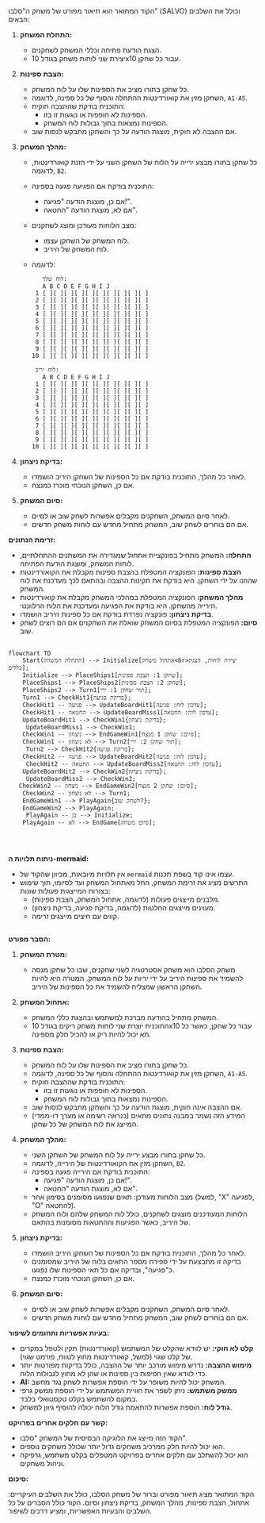 ## <algorithm>

הקוד המתואר הוא תיאור מפורט של משחק ה"סלבו" (SALVO) וכולל את השלבים הבאים:

1. **התחלת המשחק:**
   - הצגת הודעת פתיחה וכללי המשחק לשחקנים.
   - יצירת שני לוחות משחק בגודל 10x10 עבור כל שחקן.

2. **הצבת ספינות:**
   - כל שחקן בתורו מציב את הספינות שלו על לוח המשחק.
   - השחקן מזין את קואורדינטות ההתחלה והסוף של כל ספינה, לדוגמה, `A1-A5`.
   - התוכנית בודקת שההצבה חוקית:
     - הספינות לא חופפות או נוגעות זו בזו.
     - הספינות נמצאות בתוך גבולות לוח המשחק.
   - אם ההצבה לא חוקית, מוצגת הודעה על כך והשחקן מתבקש לנסות שוב.

3. **מהלך המשחק:**
   - כל שחקן בתורו מבצע ירייה על הלוח של השחקן השני על ידי הזנת קואורדינטות, לדוגמה, `B2`.
   - התוכנית בודקת אם הפגיעה פגעה בספינה:
     - אם כן, מוצגת הודעה "פגיעה!".
     - אם לא, מוצגת הודעה "החטאה".
   - מצב הלוחות מעודכן ומוצג לשחקנים:
     - לוח המשחק של השחקן עצמו.
     - לוח המשחק של היריב.
   - לדוגמה:

      ```
         לוח שלך:
         A B C D E F G H I J
       1 [ ][ ][ ][ ][ ][ ][ ][ ][ ][ ]
       2 [ ][ ][ ][ ][ ][ ][ ][ ][ ][ ]
       3 [ ][ ][ ][ ][ ][ ][ ][ ][ ][ ]
       4 [ ][ ][ ][ ][ ][ ][ ][ ][ ][ ]
       5 [ ][ ][ ][ ][ ][ ][ ][ ][ ][ ]
       6 [ ][ ][ ][ ][ ][ ][ ][ ][ ][ ]
       7 [ ][ ][ ][ ][ ][ ][ ][ ][ ][ ]
       8 [ ][ ][ ][ ][ ][ ][ ][ ][ ][ ]
       9 [ ][ ][ ][ ][ ][ ][ ][ ][ ][ ]
      10 [ ][ ][ ][ ][ ][ ][ ][ ][ ][ ]

       לוח יריב:
         A B C D E F G H I J
       1 [ ][ ][ ][ ][ ][ ][ ][ ][ ][ ]
       2 [ ][ ][ ][ ][ ][ ][ ][ ][ ][ ]
       3 [ ][ ][ ][ ][ ][ ][ ][ ][ ][ ]
       4 [ ][ ][ ][ ][ ][ ][ ][ ][ ][ ]
       5 [ ][ ][ ][ ][ ][ ][ ][ ][ ][ ]
       6 [ ][ ][ ][ ][ ][ ][ ][ ][ ][ ]
       7 [ ][ ][ ][ ][ ][ ][ ][ ][ ][ ]
       8 [ ][ ][ ][ ][ ][ ][ ][ ][ ][ ]
       9 [ ][ ][ ][ ][ ][ ][ ][ ][ ][ ]
      10 [ ][ ][ ][ ][ ][ ][ ][ ][ ][ ]
     ```

4. **בדיקת ניצחון:**
   - לאחר כל מהלך, התוכנית בודקת אם כל הספינות של השחקן היריב הושמדו.
   - אם כן, השחקן הנוכחי מוכרז כמנצח.

5. **סיום המשחק:**
   - לאחר סיום המשחק, השחקנים מקבלים אפשרות לשחק שוב או לסיים.
   - אם הם בוחרים לשחק שוב, המשחק מתחיל מחדש עם לוחות משחק חדשים.

**זרימת הנתונים:**

- **התחלה:** המשחק מתחיל בפונקציית אתחול שמגדירה את המשתנים ההתחלתיים, לוחות המשחק, ומוצגת הודעת הפתיחה.
- **הצבת ספינות:** הפונקציה המטפלת בהצבת ספינות מקבלת את הקואורדינטות שהוזנו על ידי השחקן. היא בודקת את תקינות ההצבה ובהתאם לכך מעדכנת את לוח המשחק.
- **מהלך המשחק:** הפונקציה המטפלת במהלכי המשחק מקבלת את קואורדינטות הירייה מהשחקן. היא בודקת את הפגיעה ומעדכנת את הלוח הרלוונטי.
- **בדיקת ניצחון:** פונקציה נפרדת בודקת אם כל ספינות היריב הושמדו.
- **סיום:** הפונקציה המטפלת בסיום המשחק שואלת את השחקנים אם הם רוצים לשחק שוב.

## <mermaid>

```mermaid
flowchart TD
    Start(התחלת המשחק) --> Initialize[אתחול משחק<br>יצירת לוחות, הצגת כללים];
    Initialize --> PlaceShips1[שחקן 1: הצבת ספינות];
    PlaceShips1 --> PlaceShips2[שחקן 2: הצבת ספינות];
    PlaceShips2 --> Turn1[תור שחקן 1: ירי];
    Turn1 --> CheckHit1{בדיקת פגיעה};
    CheckHit1 -- פגיעה --> UpdateBoardHit1[עדכון לוח: פגיעה];
    CheckHit1 -- החטאה --> UpdateBoardMiss1[עדכון לוח: החטאה];
    UpdateBoardHit1 --> CheckWin1{בדיקת ניצחון};
     UpdateBoardMiss1 --> CheckWin1;
    CheckWin1 -- ניצחון --> EndGameWin1[סיום: שחקן 1 מנצח];
    CheckWin1 -- לא ניצחון --> Turn2[תור שחקן 2: ירי];
     Turn2 --> CheckHit2{בדיקת פגיעה};
    CheckHit2 -- פגיעה --> UpdateBoardHit2[עדכון לוח: פגיעה];
     CheckHit2 -- החטאה --> UpdateBoardMiss2[עדכון לוח: החטאה];
    UpdateBoardHit2 --> CheckWin2{בדיקת ניצחון};
     UpdateBoardMiss2 --> CheckWin2;
   CheckWin2 -- ניצחון --> EndGameWin2[סיום: שחקן 2 מנצח];
    CheckWin2 -- לא ניצחון --> Turn1;
    EndGameWin1 --> PlayAgain{לשחק שוב?};
    EndGameWin2 --> PlayAgain;
     PlayAgain -- כן --> Initialize;
    PlayAgain -- לא --> EndGame[סיום משחק];
  
  
    
```

**ניתוח תלויות ה-mermaid:**

- אין תלויות מיובאות, מכיוון שהקוד של `mermaid` עצמו אינו קוד בשפת תכנות.
- התרשים מציג את זרימת המשחק, החל מאתחול המשחק ועד לסיומו, תוך שימוש בצורות המייצגות פעולות שונות:
  - מלבנים מייצגים פעולות (לדוגמה, אתחול המשחק, הצבת ספינות).
  - מעוינים מייצגים החלטות (לדוגמה, בדיקת פגיעה, בדיקת ניצחון).
  - קווים עם חיצים מייצגים זרימה.

## <explanation>

**הסבר מפורט:**

1.  **מטרת המשחק:**
    -   משחק הסלבו הוא משחק אסטרטגיה לשני שחקנים, שבו כל שחקן מנסה להשמיד את ספינות היריב על ידי יריות על לוח המשחק. המטרה היא להיות השחקן הראשון שמצליח להשמיד את כל הספינות של היריב.

2.  **אתחול המשחק:**
    -   המשחק מתחיל בהודעה מברכת למשתמש ובהצגת כללי המשחק.
    -   התוכנית יוצרת שני לוחות משחק ריקים בגודל 10x10 עבור כל שחקן, כאשר כל תא יכול להיות ריק או להכיל חלק מספינה.

3.  **הצבת ספינות:**
    -   כל שחקן בתורו מציב את הספינות שלו על לוח המשחק.
    -   השחקן מזין את קואורדינטות ההתחלה והסוף של כל ספינה, לדוגמה, `A1-A5`.
    -   התוכנית בודקת שההצבה חוקית:
        -   הספינות לא חופפות או נוגעות זו בזו.
        -   הספינות נמצאות בתוך גבולות לוח המשחק.
    -   אם ההצבה אינה חוקית, מוצגת הודעה על כך והשחקן מתבקש לנסות שוב.
    -   המידע הזה נשמר במבנה נתונים מתאים (כנראה רשימה או מערך דו-ממדי) המייצג את לוח המשחק של כל שחקן.

4.  **מהלך המשחק:**
    -   כל שחקן בתורו מבצע ירייה על לוח המשחק של השחקן השני.
    -   השחקן מזין את הקואורדינטות של הירייה, לדוגמה, `B2`.
    -   התוכנית בודקת אם הירייה פגעה בספינה:
        -   אם כן, מוצגת הודעה "פגיעה!".
        -   אם לא, מוצגת הודעה "החטאה".
    -   מצב הלוחות מעודכן: תאים שנפגעו מסומנים בסימון אחר (למשל, "X" לפגיעה, "O" להחטאה).
    -   הלוחות המעודכנים מוצגים לשחקנים, כולל לוח המשחק שלהם ולוח המשחק של היריב, כאשר הפגיעות וההחטאות מסומנות בהתאם.

5.  **בדיקת ניצחון:**
    -   לאחר כל מהלך, התוכנית בודקת אם כל הספינות של השחקן היריב הושמדו.
    -   בדיקה זו מתבצעת על ידי ספירת מספר התאים בלוח של היריב שמסומנים כ"פגיעה", ובדיקה אם כל תאי הספינות שלו נפגעו.
    -   אם כן, השחקן הנוכחי מוכרז כמנצח.

6.  **סיום המשחק:**
    -   לאחר סיום המשחק, השחקנים מקבלים אפשרות לשחק שוב או לסיים.
    -   אם הם בוחרים לשחק שוב, המשחק מתחיל מחדש עם לוחות משחק חדשים.

**בעיות אפשריות ותחומים לשיפור:**

-   **קלט לא חוקי:** יש לוודא שהקלט של המשתמש (קואורדינטות) תקין ולטפל במקרים של קלט שגוי (למשל, קואורדינטות מחוץ לטווח, פורמט שגוי).
-   **מימוש ההצבה:** נדרש מימוש מורכב יותר של ההצבה, כולל בדיקות מפורטות יותר כדי לוודא שאין חפיפות בין ספינות או שהן לא מחוץ לגבולות הלוח.
-   **AI:** המשחק יכול להיות משופר על ידי הוספת אפשרות לשחק נגד מחשב.
-   **ממשק משתמש:** ניתן לשפר את חוויית המשתמש על ידי הוספת ממשק גרפי במקום להשתמש בקלט טקסטואלי בלבד.
-   **גודל לוח:** הוספת אפשרות להתאמת גודל הלוח יכולה להוסיף גיוון למשחק.

**קשר עם חלקים אחרים בפרויקט:**

-   הקוד הזה מייצג את הלוגיקה הבסיסית של המשחק "סלבו".
-   הוא יכול להיות חלק ממרכיב משחקים גדול יותר שכולל משחקים נוספים.
-   הוא יכול להשתלב עם חלקים אחרים בפרויקט המטפלים בקלט משתמש, גרפיקה וניהול משחקים.

**סיכום:**

הקוד המתואר מציג תיאור מפורט וברור של משחק הסלבו, כולל את השלבים העיקריים: אתחול, הצבת ספינות, מהלך המשחק, בדיקת ניצחון וסיום. הקוד כולל הסברים על כל השלבים והבעיות האפשריות, ומציע דרכים לשיפור.